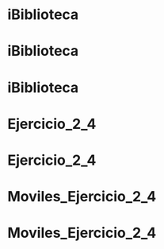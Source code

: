 # iBiblioteca
# iBiblioteca
# iBiblioteca
# Ejercicio_2_4
# Ejercicio_2_4
# Moviles_Ejercicio_2_4
# Moviles_Ejercicio_2_4
